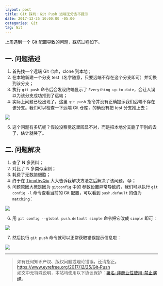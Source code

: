 ```yaml
---
layout: post
title: Git 踩坑：Git Push 远端无分支不提示
date: 2017-12-25 10:00:00 -05:00
categories: Git
tag: Git
---
```


上周遇到一个 Git 配置导致的问题，踩坑过程如下。

## 一. 问题描述

1. 首先找一个远端 Git 仓库，clone 到本地；
2. 在本地新建一个分支 test（名字随意，只要远端不存在这个分支即可）并切换到该分支；
3. 执行 `git push` 命令后会发现终端显示了 `Everything up-to-date`，会让人误以为该分支成功推到了远端；
4. 实际上问题已经出现了，这里 `git push` 指令并没有正确提示我们远端不存在该分支。我们可以检查一下远端 Git 仓库，的确没有把 test 分支推上去；

![](https://user-gold-cdn.xitu.io/2017/12/25/1608c4ec3e087cf1?w=585&h=366&f=png&s=55199)

5. 这个问题有多坑呢？假设没察觉这里回显不对，而是把本地分支删了干别的去了，估计就哭了。

## 二. 问题解决

1. 查了 N 多资料；
2. 对比了 N 多类似案例；
3. 耗费了无数脑细胞；
4. 终于在 [TimothyQiu](http://timothyqiu.com/) 大大告诉我解决方法之后解决了该问题，😂；
5. 问题原因大概是因为 `gitconfig` 中的 参数设置异常导致的，我们可以执行 `git config -l`  命令查看当前的 Git 配置，可以看到 `push.default` 的值为 `matching`：

![](https://user-gold-cdn.xitu.io/2017/12/25/1608c4ec3c4f77f6?w=805&h=381&f=png&s=63849)

6. 用 `git config --global push.default simple` 命令把它改成 `simple` 即可：

![](https://user-gold-cdn.xitu.io/2017/12/25/1608c4ec3c565841?w=804&h=396&f=png&s=69369)

7. 然后执行 `git push` 命令就可以正常获取错误提示信息啦：

![](https://user-gold-cdn.xitu.io/2017/12/25/1608c4ec3c6b61bd?w=518&h=103&f=png&s=11300)

---

> 如有任何知识产权、版权问题或理论错误，还请指正。   
> https://www.eyrefree.org/2017/12/25/Git-Push   
> 如文中无特殊说明，本站均使用以下协议保护：[署名-非商业性使用-禁止演绎](http://creativecommons.org/licenses/by-nc-nd/3.0/cn/)。   
